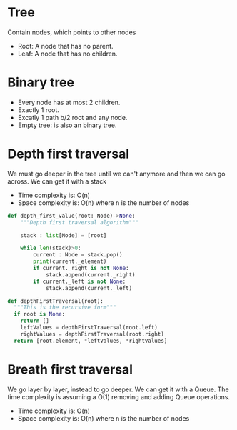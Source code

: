 # Tree 

Contain nodes, which points to other nodes

- Root: A node that has no parent.
- Leaf: A node that has no children.

# Binary tree

- Every node has at most 2 children.
- Exactly 1 root.
- Excatly 1 path b/2 root and any node.
- Empty tree: is also an binary tree.

# Depth first traversal

We must go deeper in the tree until we can't anymore and then 
we can go across. We can get it with a stack 
- Time complexity is: O(n) 
- Space complexity is: O(n)
where n is the number of nodes

```py
def depth_first_value(root: Node)->None:
    """Depth first traversal algorithm"""

    stack : list[Node] = [root]

    while len(stack)>0:
        current : Node = stack.pop()
        print(current._element)
        if current._right is not None: 
            stack.append(current._right)
        if current._left is not None: 
            stack.append(current._left)

def depthFirstTraversal(root):
  """This is the recursive form"""
  if root is None: 
    return []
    leftValues = depthFirstTraversal(root.left) 
    rightValues = depthFirstTraversal(root.right)
  return [root.element, *leftValues, *rightValues]
```

# Breath first traversal

We go layer by layer, instead to go deeper. We can get it with a Queue.
The time complexity is assuming a O(1) removing and adding Queue operations.
- Time complexity is: O(n) 
- Space complexity is: O(n)
where n is the number of nodes

